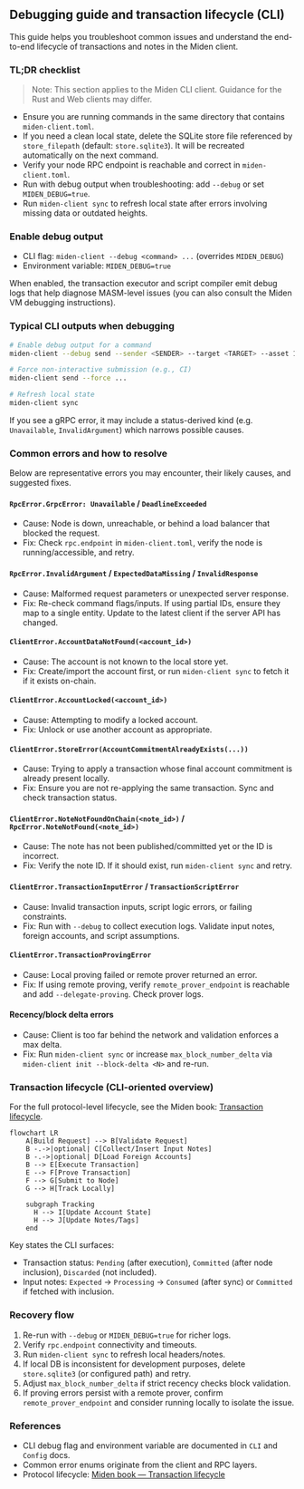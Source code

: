 ## Debugging guide and transaction lifecycle (CLI)

This guide helps you troubleshoot common issues and understand the end-to-end lifecycle of transactions and notes in the Miden client.

### TL;DR checklist

> Note: This section applies to the Miden CLI client. Guidance for the Rust and Web clients may differ.

- Ensure you are running commands in the same directory that contains `miden-client.toml`.
- If you need a clean local state, delete the SQLite store file referenced by `store_filepath` (default: `store.sqlite3`). It will be recreated automatically on the next command.
- Verify your node RPC endpoint is reachable and correct in `miden-client.toml`.
- Run with debug output when troubleshooting: add `--debug` or set `MIDEN_DEBUG=true`.
- Run `miden-client sync` to refresh local state after errors involving missing data or outdated heights.

### Enable debug output

- CLI flag: `miden-client --debug <command> ...` (overrides `MIDEN_DEBUG`)
- Environment variable: `MIDEN_DEBUG=true`

When enabled, the transaction executor and script compiler emit debug logs that help diagnose MASM-level issues (you can also consult the Miden VM debugging instructions).

### Typical CLI outputs when debugging

```sh
# Enable debug output for a command
miden-client --debug send --sender <SENDER> --target <TARGET> --asset 100::<FAUCET_ID>

# Force non-interactive submission (e.g., CI)
miden-client send --force ...

# Refresh local state
miden-client sync
```

If you see a gRPC error, it may include a status-derived kind (e.g. `Unavailable`, `InvalidArgument`) which narrows possible causes.

### Common errors and how to resolve

Below are representative errors you may encounter, their likely causes, and suggested fixes.

#### `RpcError.GrpcError: Unavailable` / `DeadlineExceeded`
- Cause: Node is down, unreachable, or behind a load balancer that blocked the request.
- Fix: Check `rpc.endpoint` in `miden-client.toml`, verify the node is running/accessible, and retry.

#### `RpcError.InvalidArgument` / `ExpectedDataMissing` / `InvalidResponse`
- Cause: Malformed request parameters or unexpected server response.
- Fix: Re-check command flags/inputs. If using partial IDs, ensure they map to a single entity. Update to the latest client if the server API has changed.

#### `ClientError.AccountDataNotFound(<account_id>)`
- Cause: The account is not known to the local store yet.
- Fix: Create/import the account first, or run `miden-client sync` to fetch it if it exists on-chain.

#### `ClientError.AccountLocked(<account_id>)`
- Cause: Attempting to modify a locked account.
- Fix: Unlock or use another account as appropriate.

#### `ClientError.StoreError(AccountCommitmentAlreadyExists(...))`
- Cause: Trying to apply a transaction whose final account commitment is already present locally.
- Fix: Ensure you are not re-applying the same transaction. Sync and check transaction status.

#### `ClientError.NoteNotFoundOnChain(<note_id>)` / `RpcError.NoteNotFound(<note_id>)`
- Cause: The note has not been published/committed yet or the ID is incorrect.
- Fix: Verify the note ID. If it should exist, run `miden-client sync` and retry.

#### `ClientError.TransactionInputError` / `TransactionScriptError`
- Cause: Invalid transaction inputs, script logic errors, or failing constraints.
- Fix: Run with `--debug` to collect execution logs. Validate input notes, foreign accounts, and script assumptions.

#### `ClientError.TransactionProvingError`
- Cause: Local proving failed or remote prover returned an error.
- Fix: If using remote proving, verify `remote_prover_endpoint` is reachable and add `--delegate-proving`. Check prover logs.

#### Recency/block delta errors
- Cause: Client is too far behind the network and validation enforces a max delta.
- Fix: Run `miden-client sync` or increase `max_block_number_delta` via `miden-client init --block-delta <N>` and re-run.

### Transaction lifecycle (CLI-oriented overview)

For the full protocol-level lifecycle, see the Miden book: [Transaction lifecycle](https://0xmiden.github.io/miden-docs/imported/miden-base/src/transaction.html#transaction-lifecycle).

```mermaid
flowchart LR
    A[Build Request] --> B[Validate Request]
    B -.->|optional| C[Collect/Insert Input Notes]
    B -.->|optional| D[Load Foreign Accounts]
    B --> E[Execute Transaction]
    E --> F[Prove Transaction]
    F --> G[Submit to Node]
    G --> H[Track Locally]

    subgraph Tracking
      H --> I[Update Account State]
      H --> J[Update Notes/Tags]
    end
```

Key states the CLI surfaces:

- Transaction status: `Pending` (after execution), `Committed` (after node inclusion), `Discarded` (not included).
- Input notes: `Expected` → `Processing` → `Consumed` (after sync) or `Committed` if fetched with inclusion.

### Recovery flow

1. Re-run with `--debug` or `MIDEN_DEBUG=true` for richer logs.
2. Verify `rpc.endpoint` connectivity and timeouts.
3. Run `miden-client sync` to refresh local headers/notes.
4. If local DB is inconsistent for development purposes, delete `store.sqlite3` (or configured path) and retry.
5. Adjust `max_block_number_delta` if strict recency checks block validation.
6. If proving errors persist with a remote prover, confirm `remote_prover_endpoint` and consider running locally to isolate the issue.

### References

- CLI debug flag and environment variable are documented in `CLI` and `Config` docs.
- Common error enums originate from the client and RPC layers.
- Protocol lifecycle: [Miden book — Transaction lifecycle](https://0xmiden.github.io/miden-docs/imported/miden-base/src/transaction.html#transaction-lifecycle)



